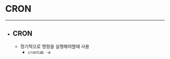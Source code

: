 
# CRON	
-----------------------------------------------


- ## CRON
	- 정기적으로 명령을 실행해야할때 사용 
		+ ``` crontab -e ```


	<br/>


	<br/><br/><br/>